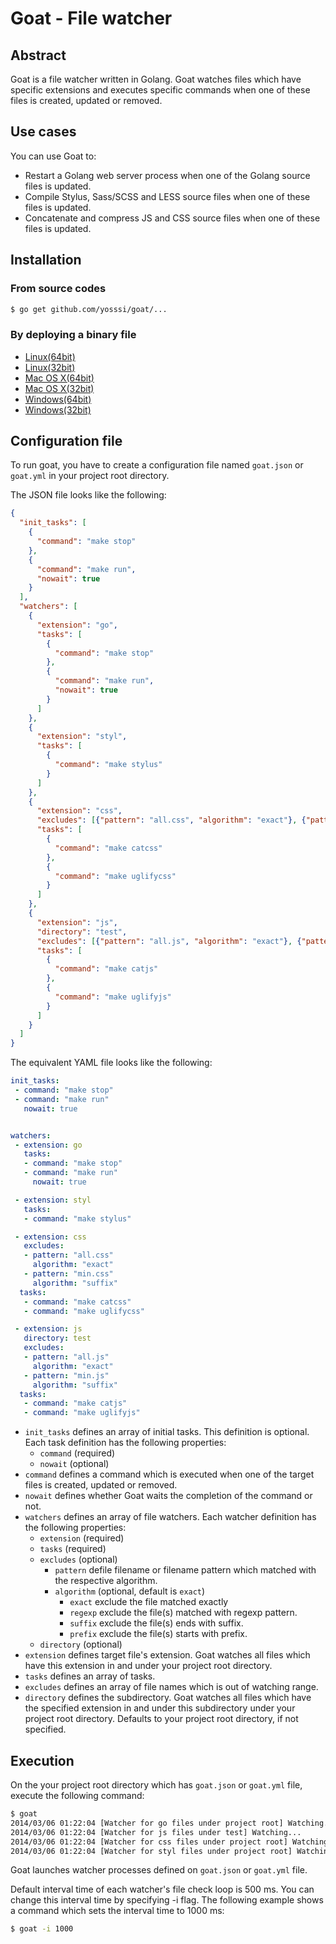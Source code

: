 # Goat - File watcher

## Abstract

Goat is a file watcher written in Golang. Goat watches files which have specific extensions and executes specific commands when one of these files is created, updated or removed.

## Use cases

You can use Goat to:

* Restart a Golang web server process when one of the Golang source files is updated.
* Compile Stylus, Sass/SCSS and LESS source files when one of these files is updated.
* Concatenate and compress JS and CSS source files when one of these files is updated.

## Installation

### From source codes

```sh
$ go get github.com/yosssi/goat/...
```

### By deploying a binary file

* [Linux(64bit)](https://s3-ap-northeast-1.amazonaws.com/yosssi/goat/linux_amd64/goat)
* [Linux(32bit)](https://s3-ap-northeast-1.amazonaws.com/yosssi/goat/linux_386/goat)
* [Mac OS X(64bit)](https://s3-ap-northeast-1.amazonaws.com/yosssi/goat/darwin_amd64/goat)
* [Mac OS X(32bit)](https://s3-ap-northeast-1.amazonaws.com/yosssi/goat/darwin_386/goat)
* [Windows(64bit)](https://s3-ap-northeast-1.amazonaws.com/yosssi/goat/windows_amd64/goat.exe)
* [Windows(32bit)](https://s3-ap-northeast-1.amazonaws.com/yosssi/goat/windows_386/goat.exe)

## Configuration file

To run goat, you have to create a configuration file named `goat.json` or `goat.yml` in your project root directory.

The JSON file looks like the following:

```json
{
  "init_tasks": [
    {
      "command": "make stop"
    },
    {
      "command": "make run",
      "nowait": true
    }
  ],
  "watchers": [
    {
      "extension": "go",
      "tasks": [
        {
          "command": "make stop"
        },
        {
          "command": "make run",
          "nowait": true
        }
      ]
    },
    {
      "extension": "styl",
      "tasks": [
        {
          "command": "make stylus"
        }
      ]
    },
    {
      "extension": "css",
      "excludes": [{"pattern": "all.css", "algorithm": "exact"}, {"pattern": "min.css", "algorithm": "suffix"}],
      "tasks": [
        {
          "command": "make catcss"
        },
        {
          "command": "make uglifycss"
        }
      ]
    },
    {
      "extension": "js",
      "directory": "test",
      "excludes": [{"pattern": "all.js", "algorithm": "exact"}, {"pattern": "min.js", "algorithm": "suffix"}],
      "tasks": [
        {
          "command": "make catjs"
        },
        {
          "command": "make uglifyjs"
        }
      ]
    }
  ]
}
```


The equivalent YAML file looks like the following:
```yaml
init_tasks:
 - command: "make stop"
 - command: "make run"
   nowait: true


watchers:
 - extension: go
   tasks:
   - command: "make stop"
   - command: "make run"
     nowait: true

 - extension: styl
   tasks:
   - command: "make stylus"

 - extension: css
   excludes:
   - pattern: "all.css"
     algorithm: "exact"
   - pattern: "min.css"
     algorithm: "suffix"
  tasks:
   - command: "make catcss"
   - command: "make uglifycss"

 - extension: js
   directory: test
   excludes:
   - pattern: "all.js"
     algorithm: "exact"
   - pattern: "min.js"
     algorithm: "suffix"
  tasks:
   - command: "make catjs"
   - command: "make uglifyjs"
```

* `init_tasks` defines an array of initial tasks. This definition is optional. Each task definition has the following properties:
  * `command` (required)
  * `nowait` (optional)
* `command` defines a command which is executed when one of the target files is created, updated or removed.
* `nowait` defines whether Goat waits the completion of the command or not.
* `watchers` defines an array of file watchers. Each watcher definition has the following properties:
  * `extension` (required)
  * `tasks` (required)
  * `excludes` (optional)
    * `pattern` defile filename or filename pattern which matched with the respective algorithm.
    * `algorithm` (optional, default is `exact`)
      * `exact` exclude the file matched exactly
      * `regexp` exclude the file(s) matched with regexp pattern.
      * `suffix` exclude the file(s) ends with suffix.
      * `prefix` exclude the file(s) starts with prefix.
  * `directory` (optional)
* `extension` defines target file's extension. Goat watches all files which have this extension in and under your project root directory.
* `tasks` defines an array of tasks.
* `excludes` defines an array of file names which is out of watching range.
* `directory` defines the subdirectory. Goat watches all files which have the specified extension in and under this subdirectory under your project root directory. Defaults to your project root directory, if not specified.

## Execution

On the your project root directory which has `goat.json` or `goat.yml` file, execute the following command:

```sh
$ goat
2014/03/06 01:22:04 [Watcher for go files under project root] Watching...
2014/03/06 01:22:04 [Watcher for js files under test] Watching...
2014/03/06 01:22:04 [Watcher for css files under project root] Watching...
2014/03/06 01:22:04 [Watcher for styl files under project root] Watching...
```

Goat launches watcher processes defined on `goat.json` or `goat.yml` file.

Default interval time of each watcher's file check loop is 500 ms. You can change this interval time by specifying -i flag. The following example shows a command which sets the interval time to 1000 ms:

```sh
$ goat -i 1000
```
